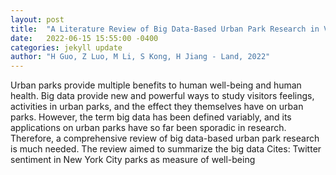 ```yaml
---
layout: post
title:  "A Literature Review of Big Data-Based Urban Park Research in Visitor Dimension"
date:   2022-06-15 15:55:00 -0400
categories: jekyll update
author: "H Guo, Z Luo, M Li, S Kong, H Jiang - Land, 2022"
---
```

Urban parks provide multiple benefits to human well-being and human health. Big data provide new and powerful ways to study visitors  feelings, activities in urban parks, and the effect they themselves have on urban parks. However, the term big data has been defined variably, and its applications on urban parks have so far been sporadic in research. Therefore, a comprehensive review of big data-based urban park research is much needed. The review aimed to summarize the big data  Cites: Twitter sentiment in New York City parks as measure of well-being